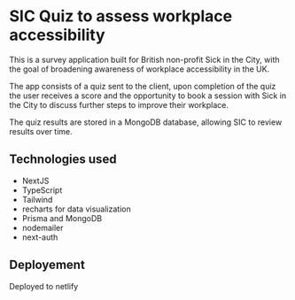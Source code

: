 # SIC Quiz to assess workplace accessibility

This is a survey application built for British non-profit Sick in the City, 
with the goal of broadening awareness of workplace accessibility in the UK.

The app consists of a quiz sent to the client,
upon completion of the quiz the user receives a score and the opportunity to book a session with Sick in the City to discuss further steps to improve their workplace.

  The quiz results are stored in a MongoDB database, allowing SIC to review results over time.

  
## Technologies used

- NextJS
- TypeScript
- Tailwind
- recharts for data visualization
- Prisma and MongoDB
- nodemailer
- next-auth


## Deployement
Deployed to netlify
